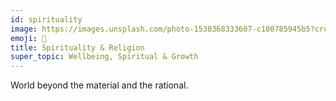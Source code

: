 ```yaml
---
id: spirituality
image: https://images.unsplash.com/photo-1530368333607-c100785945b5?crop=entropy&cs=tinysrgb&fit=max&fm=jpg&ixid=MnwxfDB8MXxyYW5kb218MHx8fHx8fHx8MTYyOTMwMzUzMQ&ixlib=rb-1.2.1&q=80&w=1080
emoji: 🧘
title: Spirituality & Religion
super_topic: Wellbeing, Spiritual & Growth
---
```


World beyond the material and the rational.
